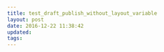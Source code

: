 ```yaml
---
title: test_draft_publish_without_layout_variable
layout: post
date: 2016-12-22 11:38:42
updated:
tags:
---
```

